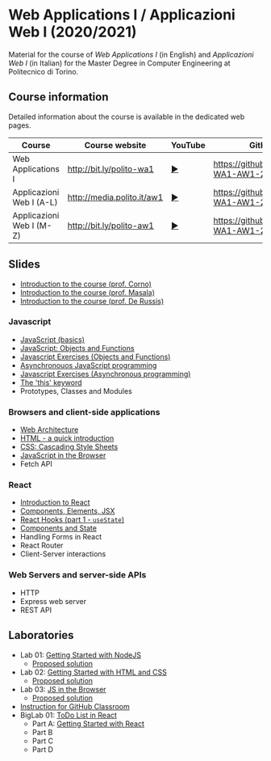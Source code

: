 # Web Applications I / Applicazioni Web I (2020/2021)

Material for the course of _Web Applications I_ (in English) and _Applicazioni Web I_ (in Italian) for the Master Degree in Computer Engineering at Politecnico di Torino.

## Course information

Detailed information about the course is available in the dedicated web pages.

| Course | Course website | YouTube | GitHub |
|----------|----------------|---------|--------|
| Web Applications I |  <http://bit.ly/polito-wa1> | [:arrow_forward:](https://youtube.com/playlist?list=PLqRTLlwsxDL9vSKdXgAm-_LMHl-AoK7ET) | <https://github.com/polito-WA1-AW1-2021> |
| Applicazioni Web I (A-L) |  <http://media.polito.it/aw1> | [:arrow_forward:](https://www.youtube.com/playlist?list=PLuZyhAOPm9pMeztcby2E7B2QsLVgW_bK8)  | <https://github.com/polito-WA1-AW1-2021> |
| Applicazioni Web I (M-Z) |  <http://bit.ly/polito-aw1> | [:arrow_forward:](https://www.youtube.com/playlist?list=PLs7DWGc_wmwSpuQoq51P9RekYzQc3Mvm2) | <https://github.com/polito-WA1-AW1-2021> |


## Slides

* [Introduction to the course (prof. Corno)](./slide/00-Intro-2021-Corno.pdf)
* [Introduction to the course (prof. Masala)](./slide/00-intro-2021-Masala.pdf)
* [Introduction to the course (prof. De Russis)](./slide/00-intro-2021-DeRussis.pdf)

### Javascript

* [JavaScript (basics)](./slide/1-01-javascript-basics.pdf)
* [JavaScript: Objects and Functions](./slide/1-02-javascript-objects-functions.pdf)
* [Javascript Exercises (Objects and Functions)](./slide/1-03-javascript-exercises.pdf)
* [Asynchronouos JavaScript programming](./slide/1-04-javascript-async-programming.pdf)
* [Javascript Exercises (Asynchronous programming)](./slide/1-05-javascript-async-exercises.pdf)
* [The 'this' keyword](./slide/1-06-javascript-this.pdf)
* Prototypes, Classes and Modules

### Browsers and client-side applications

* [Web Architecture](./slide/2-01-web-architecture.pdf)
* [HTML - a quick introduction](./slide/2-02-html.pdf)
* [CSS: Cascading Style Sheets](./slide/2-03-css.pdf)
* [JavaScript in the Browser](./slide/2-04-JS-browser.pdf)
* Fetch API

### React

* [Introduction to React](./slide/3-01-React-intro.pdf)
* [Components, Elements, JSX](./slide/3-02-Elements-and-JSX.pdf)
* [React Hooks (part 1 - `useState`)](./slide/3-03-Hooks-part1.pdf)
* [Components and State](./slide/3-04-Components-and-state.pdf)
* Handling Forms in React
* React Router
* Client-Server interactions


### Web Servers and server-side APIs

* HTTP
* Express web server
* REST API


## Laboratories

* Lab 01: [Getting Started with NodeJS](./labs/L01-getting-started-node.pdf)
  - [Proposed solution](https://github.com/polito-WA1-AW1-2021/lab1-node)
* Lab 02: [Getting Started with HTML and CSS](./labs/L02-getting-started-html-css.pdf)
  - [Proposed solution](https://github.com/polito-WA1-AW1-2021/lab2-html-css)
* Lab 03: [JS in the Browser](./labs/L03-javascript-browser.pdf)
  - [Proposed solution](https://github.com/polito-WA1-AW1-2021/lab3-javascript-browser)
* [Instruction for GitHub Classroom](./labs/GH-Classroom-BigLab-Instructions.pdf) 
* BigLab 01: [ToDo List in React](./labs/BigLab1/BigLab1.pdf)
  - Part A: [Getting Started with React](./labs/BigLab1/BigLab1a.pdf)
  - Part B
  - Part C
  - Part D
